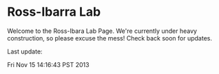 # Ross-Ibarra Lab

Welcome to the Ross-Ibara Lab Page. We're currently under heavy construction, so please excuse the mess! Check back soon for updates. 

Last update:


Fri Nov 15 14:16:43 PST 2013
